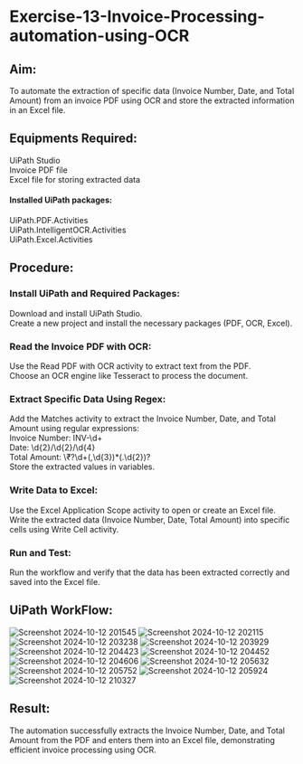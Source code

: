 # Exercise-13-Invoice-Processing-automation-using-OCR

## Aim:

To automate the extraction of specific data (Invoice Number, Date, and Total Amount) from an invoice PDF using OCR and store the extracted information in an Excel file.

## Equipments Required:

UiPath Studio<br>
Invoice PDF file<br>
Excel file for storing extracted data<br>

#### Installed UiPath packages:

UiPath.PDF.Activities<br>
UiPath.IntelligentOCR.Activities<br>
UiPath.Excel.Activities<br>

## Procedure:

### Install UiPath and Required Packages:

Download and install UiPath Studio.<br>
Create a new project and install the necessary packages (PDF, OCR, Excel).<br>

### Read the Invoice PDF with OCR:

Use the Read PDF with OCR activity to extract text from the PDF.<br>
Choose an OCR engine like Tesseract to process the document.<br>

### Extract Specific Data Using Regex:

Add the Matches activity to extract the Invoice Number, Date, and Total Amount using regular expressions:<br>
Invoice Number: INV-\d+<br>
Date: \d{2}/\d{2}/\d{4}<br>
Total Amount: \₹?\d+(,\d{3})\*(\.\d{2})?<br>
Store the extracted values in variables.<br>

### Write Data to Excel:

Use the Excel Application Scope activity to open or create an Excel file.<br>
Write the extracted data (Invoice Number, Date, Total Amount) into specific cells using Write Cell activity.<br>

### Run and Test:

Run the workflow and verify that the data has been extracted correctly and saved into the Excel file.

## UiPath WorkFlow:
![Screenshot 2024-10-12 201545](https://github.com/user-attachments/assets/e578599f-0ed5-4dd0-8fde-04cdfa8b96ca)
![Screenshot 2024-10-12 202115](https://github.com/user-attachments/assets/a83f9882-a649-49bb-b27a-00a32a3b549f)
![Screenshot 2024-10-12 203238](https://github.com/user-attachments/assets/5c025df0-11ca-4e2c-bbb9-b9a986f6d03f)
![Screenshot 2024-10-12 203929](https://github.com/user-attachments/assets/b0440436-7881-4ff4-b637-69fc2abbfb05)
![Screenshot 2024-10-12 204423](https://github.com/user-attachments/assets/ed6c32d5-d871-407b-91e6-cef300986ef9)
![Screenshot 2024-10-12 204452](https://github.com/user-attachments/assets/8a2d0572-f23b-4ed7-ac31-6cf3ffb911ae)
![Screenshot 2024-10-12 204606](https://github.com/user-attachments/assets/b33004f2-1a67-4d54-b6d5-08090935f32b)
![Screenshot 2024-10-12 205632](https://github.com/user-attachments/assets/92aa12a9-ca3e-4b25-aebb-0009be824cbd)
![Screenshot 2024-10-12 205752](https://github.com/user-attachments/assets/f5547834-d4f7-490e-8dc3-97db35e7a888)
![Screenshot 2024-10-12 205924](https://github.com/user-attachments/assets/cf6fedbf-018f-47bb-ad28-c87371a032ce)
![Screenshot 2024-10-12 210327](https://github.com/user-attachments/assets/856d7719-f20b-4d84-ae16-5e893b5c783b)


## Result:

The automation successfully extracts the Invoice Number, Date, and Total Amount from the PDF and enters them into an Excel file, demonstrating efficient invoice processing using OCR.
